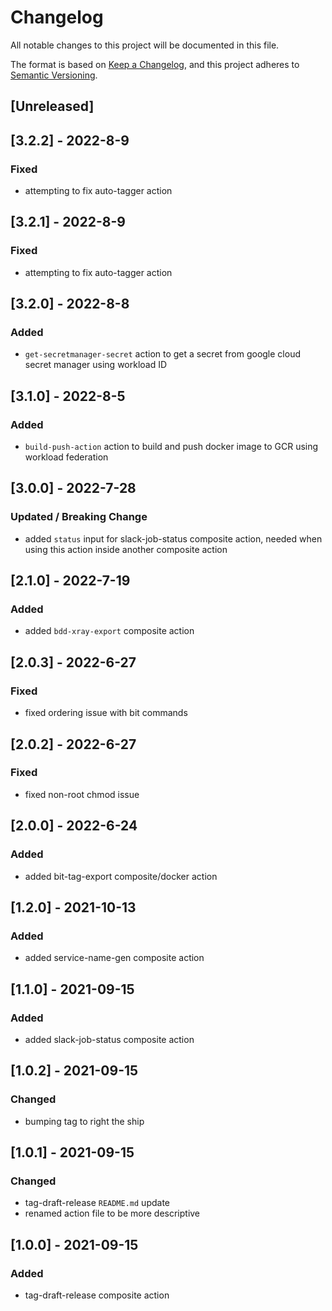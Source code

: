 <!-- markdownlint-configure-file { "MD024": { "siblings_only": true } } -->
# Changelog

All notable changes to this project will be documented in this file.

The format is based on [Keep a Changelog](https://keepachangelog.com/en/1.0.0/),
and this project adheres to [Semantic Versioning](https://semver.org/spec/v2.0.0.html).

## [Unreleased]

## [3.2.2] - 2022-8-9

### Fixed

- attempting to fix auto-tagger action

## [3.2.1] - 2022-8-9

### Fixed

- attempting to fix auto-tagger action

## [3.2.0] - 2022-8-8

### Added

- `get-secretmanager-secret` action to get a secret from google cloud secret manager using workload ID

## [3.1.0] - 2022-8-5

### Added

- `build-push-action` action to build and push docker image to GCR using workload federation

## [3.0.0] - 2022-7-28

### Updated / Breaking Change

- added `status` input for slack-job-status composite action, needed when using this action inside another composite action

## [2.1.0] - 2022-7-19

### Added

- added `bdd-xray-export` composite action

## [2.0.3] - 2022-6-27

### Fixed

- fixed ordering issue with bit commands

## [2.0.2] - 2022-6-27

### Fixed

- fixed non-root chmod issue

## [2.0.0] - 2022-6-24

### Added

- added bit-tag-export composite/docker action

## [1.2.0] - 2021-10-13

### Added

- added service-name-gen composite action

## [1.1.0] - 2021-09-15

### Added

- added slack-job-status composite action

## [1.0.2] - 2021-09-15

### Changed

- bumping tag to right the ship

## [1.0.1] - 2021-09-15

### Changed

- tag-draft-release `README.md` update
- renamed action file to be more descriptive

## [1.0.0] - 2021-09-15

### Added

- tag-draft-release composite action
